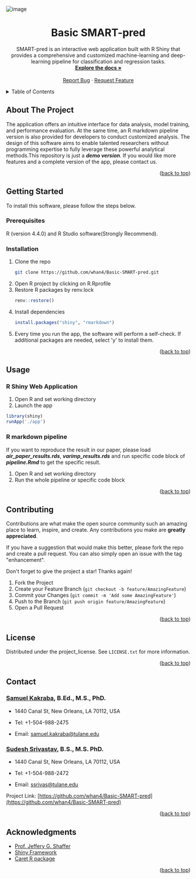 ![image](https://github.com/user-attachments/assets/e2dcdd63-aad8-42f0-a4c9-f5a9a20864d3)<a id="readme-top"></a>

<!-- PROJECT LOGO -->
<h1 align="center">Basic SMART-pred</h1>

  <p align="center">
    SMART-pred is an interactive web application built with R Shiny that provides a comprehensive and customized machine-learning and deep-learning pipeline for classification and regression tasks. 
    <br />
    <a href="https://github.com/whan4/Basic-SMART-pred"><strong>Explore the docs »</strong></a>
    <br />
    <br />
    <a href="https://github.com/whan4/Basic-SMART-pred/issues">Report Bug</a>
    ·
    <a href="https://github.com/whan4/Basic-SMART-pred/issues">Request Feature</a>
  </p>
</div>



<!-- TABLE OF CONTENTS -->
<details>
  <summary>Table of Contents</summary>
  <ol>
    <li>
      <a href="#about-the-project">About The Project</a>
    </li>
    <li>
      <a href="#getting-started">Getting Started</a>
      <ul>
        <li><a href="#prerequisites">Prerequisites</a></li>
        <li><a href="#installation">Installation</a></li>
      </ul>
    </li>
    <li><a href="#usage">Usage</a></li>
    <li><a href="#contributing">Contributing</a></li>
    <li><a href="#license">License</a></li>
    <li><a href="#contact">Contact</a></li>
    <li><a href="#acknowledgments">Acknowledgments</a></li>
  </ol>
</details>



<!-- ABOUT THE PROJECT -->
## About The Project

The application offers an intuitive interface for data analysis, model training, and performance evaluation. At the same time, an R markdown pipeline version is also provided for developers to conduct customized analysis. The design of this software aims to enable talented researchers without programming expertise to fully leverage these powerful analytical methods.This repository is just a _**demo version**_. If you would like more features and a complete version of the app, please contact us.

<p align="right">(<a href="#readme-top">back to top</a>)</p>

<!-- GETTING STARTED -->
## Getting Started

To install this software, please follow the steps below.

### Prerequisites

R (version 4.4.0) and R Studio software(Strongly Recommend).

### Installation

1. Clone the repo
   ```sh
   git clone https://github.com/whan4/Basic-SMART-pred.git
   ```
2. Open R project by clicking on R.Rprofile
3. Restore R packages by renv.lock
   ```r
   renv::restore()
   ```
4. Install dependencies
   ```r
   install.packages("shiny", "rmarkdown")
   ```
5. Every time you run the app, the software will perform a self-check. If additional packages are needed, select 'y' to install them.

<p align="right">(<a href="#readme-top">back to top</a>)</p>



<!-- USAGE EXAMPLES -->
## Usage

### R Shiny Web Application

1. Open R and set working directory
2. Launch the app
```r
library(shiny)  
runApp('./app')
```
### R markdown pipeline

If you want to reproduce the result in our paper, please load _**air_paper_results.rds**_, _**varimp_results.rds**_ and run specific code block of _**pipeline.Rmd**_ to get the specific result.

1. Open R and set working directory
2. Run the whole pipeline or specific code block

<p align="right">(<a href="#readme-top">back to top</a>)</p>

<!-- CONTRIBUTING -->
## Contributing

Contributions are what make the open source community such an amazing place to learn, inspire, and create. Any contributions you make are **greatly appreciated**.

If you have a suggestion that would make this better, please fork the repo and create a pull request. You can also simply open an issue with the tag "enhancement".

Don't forget to give the project a star! Thanks again!

1. Fork the Project
2. Create your Feature Branch (`git checkout -b feature/AmazingFeature`)
3. Commit your Changes (`git commit -m 'Add some AmazingFeature'`)
4. Push to the Branch (`git push origin feature/AmazingFeature`)
5. Open a Pull Request

<p align="right">(<a href="#readme-top">back to top</a>)</p>



<!-- LICENSE -->
## License

Distributed under the project_license. See `LICENSE.txt` for more information.

<p align="right">(<a href="#readme-top">back to top</a>)</p>



<!-- CONTACT -->
## Contact

### [Samuel Kakraba](https://sph.tulane.edu/bios/samuel-kakraba), B.Ed., M.S., PhD.

- 1440 Canal St, New Orleans, LA 70112, USA

- Tel: +1-504-988-2475

- Email: [samuel.kakraba@tulane.edu](samuel.kakraba@tulane.edu) 

### [Sudesh Srivastav](https://sph.tulane.edu/bios/sudesh-srivastav), B.S., M.S. PhD.

- 1440 Canal St, New Orleans, LA 70112, USA

- Tel: +1-504-988-2472

- Email: [ssrivas@tulane.edu](ssrivas@tulane.edu) 

Project Link: [https://github.com/whan4/Basic-SMART-pred](https://github.com/whan4/Basic-SMART-pred)

<p align="right">(<a href="#readme-top">back to top</a>)</p>

<!-- ACKNOWLEDGMENTS -->
## Acknowledgments  

* [Prof. Jeffery G. Shaffer](https://sph.tulane.edu/bios/jeffrey-shaffer)
* [Shiny Framework](https://shiny.posit.co/)
* [Caret R package](https://github.com/topepo/caret)  

<p align="right">(<a href="#readme-top">back to top</a>)</p>



<!-- MARKDOWN LINKS & IMAGES -->
